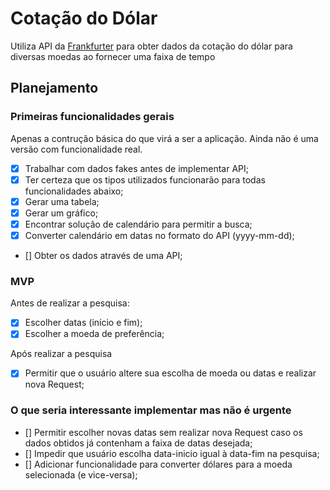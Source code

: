 # Cotação do Dólar

Utiliza API da [Frankfurter](https://www.frankfurter.app/docs/) para obter dados da cotação do dólar para diversas moedas ao fornecer uma faixa de tempo

## Planejamento

### Primeiras funcionalidades gerais

Apenas a contrução básica do que virá a ser a aplicação. Ainda não é uma versão com funcionalidade real.

- [x] Trabalhar com dados fakes antes de implementar API;
- [x] Ter certeza que os tipos utilizados funcionarão para todas funcionalidades abaixo;
- [x] Gerar uma tabela;
- [x] Gerar um gráfico;
- [x] Encontrar solução de calendário para permitir a busca;
- [x] Converter calendário em datas no formato do API (yyyy-mm-dd);
- [] Obter os dados através de uma API;

### MVP

Antes de realizar a pesquisa:

- [x] Escolher datas (início e fim);
- [x] Escolher a moeda de preferência;

Após realizar a pesquisa

- [x] Permitir que o usuário altere sua escolha de moeda ou datas e realizar nova Request;

### O que seria interessante implementar mas não é urgente

- [] Permitir escolher novas datas sem realizar nova Request caso os dados obtidos já contenham a faixa de datas desejada;
- [] Impedir que usuário escolha data-inicio igual à data-fim na pesquisa;
- [] Adicionar funcionalidade para converter dólares para a moeda selecionada (e vice-versa);

